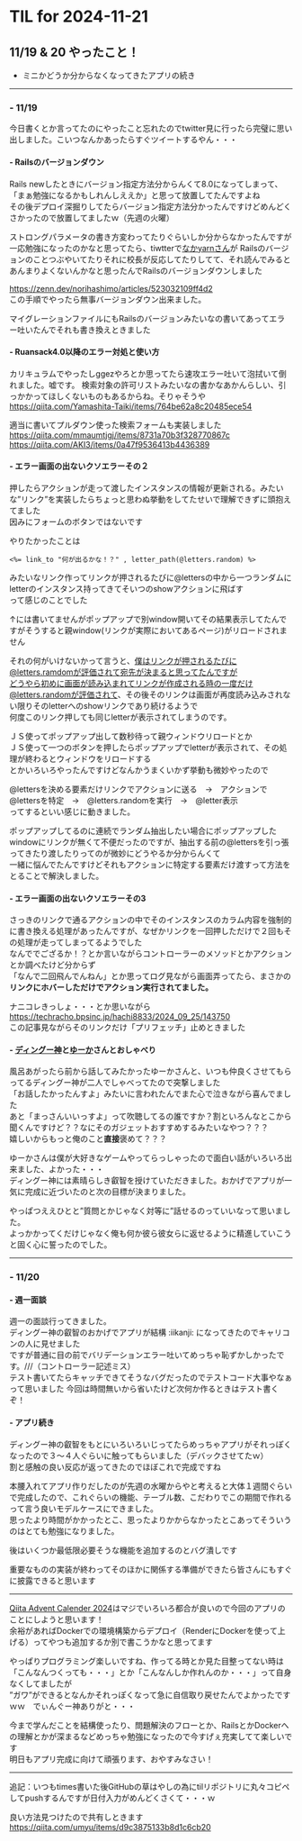 # TIL for 2024-11-21
## 11/19 & 20 やったこと！
- ミニかどうか分からなくなってきたアプリの続き

---

### - 11/19
今日書くとか言ってたのにやったこと忘れたのでtwitter見に行ったら完璧に思い出しました。こいつなんかあったらすぐツイートするやん・・・<br>

#### - Railsのバージョンダウン
Rails newしたときにバージョン指定方法分からんくて8.0になってしまって、「まぁ勉強になるかもしれんしええか」と思って放置してたんですよね<br>
その後デプロイ深掘りしてたらバージョン指定方法分かったんですけどめんどくさかったので放置してましたｗ（先週の火曜）<br>

ストロングパラメータの書き方変わってたりぐらいしか分からなかったんですが一応勉強になったのかなと思ってたら、tiwtterで[なかyarnさん](https://chat.runteq.jp/runteq/channels/times49b_takenaka_eri)が
Railsのバージョンのことつぶやいてたりそれに校長が反応してたりしてて、それ読んでみるとあんまりよくないんかなと思ったんでRailsのバージョンダウンしました<br>

https://zenn.dev/norihashimo/articles/523032109ff4d2<br>
この手順でやったら無事バージョンダウン出来ました。<br>

マイグレーションファイルにもRailsのバージョンみたいなの書いてあってエラー吐いたんでそれも書き換えときました<br>

#### - Ruansack4.0以降のエラー対処と使い方
カリキュラムでやったしggezやろとか思ってたら速攻エラー吐いて泡拭いて倒れました。嘘です。
検索対象の許可リストみたいなの書かなあかんらしい、引っかかってほしくないものもあるからね。そりゃそうや<br>
https://qiita.com/Yamashita-Taiki/items/764be62a8c20485ece54<br>

適当に書いてプルダウン使った検索フォームも実装しました<br>
https://qiita.com/mmaumtjgj/items/8731a70b3f328770867c<br>
https://qiita.com/AKI3/items/0a47f9536413b4436389<br>

#### - エラー画面の出ないクソエラーその２
押したらアクションが走って渡したインスタンスの情報が更新される。みたいな”リンク”を実装したらちょっと思わぬ挙動をしてたせいで理解できずに頭抱えてました<br>
因みにフォームのボタンではないです<br>

やりたかったことは<br>
```
<%= link_to "何が出るかな！？" , letter_path(@letters.random) %>
```
みたいなリンク作ってリンクが押されるたびに@lettersの中から一つランダムにletterのインスタンス持ってきてそいつのshowアクションに飛ばす<br>
って感じのことでした<br>

↑には書いてませんがポップアップで別window開いてその結果表示してたんですがそうすると親window(リンクが実際においてあるページ)がリロードされません<br>

それの何がいけないかって言うと、僕はリンクが押されるたびに@letters.ramdomが評価されて宛先が決まると思ってたんですが<br>
どうやら初めに画面が読み込まれてリンクが作成される時の一度だけ@letters.randomが評価されて、その後そのリンクは画面が再度読み込みされない限りそのletterへのshowリンクであり続けるようで<br>
何度このリンク押しても同じletterが表示されてしまうのです。<br>

ＪＳ使ってポップアップ出して数秒待って親ウィンドウリロードとか<br>
ＪＳ使って一つのボタンを押したらポップアップでletterが表示されて、その処理が終わるとウィンドウをリロードする<br>
とかいろいろやったんですけどなんかうまくいかず挙動も微妙やったので<br>

@lettersを決める要素だけリンクでアクションに送る　→　アクションで@lettersを特定　→　@letters.randomを実行　→　@letter表示<br>
ってするといい感じに動きました。<br>

ポップアップしてるのに連続でランダム抽出したい場合にポップアップしたwindowにリンクが無くて不便だったのですが、抽出する前の@lettersを引っ張ってきたり渡したりってのが微妙にどうやるか分からんくて<br>
一緒に悩んでたんですけどそれもアクションに特定する要素だけ渡すって方法をとることで解決しました。<br>

#### - エラー画面の出ないクソエラーその3
さっきのリンクで通るアクションの中でそのインスタンスのカラム内容を強制的に書き換える処理があったんですが、なぜかリンクを一回押しただけで２回もその処理が走ってしまってるようでした<br>
なんででござるか！？とか言いながらコントローラーのメソッドとかアクションとか調べたけど分からず<br>
「なんで二回飛んでんねん」とか思ってログ見ながら画面弄ってたら、まさかの**リンクにホバーしただけでアクション実行されてました。**

ナニコレきっしょ・・・とか思いながら<br>
https://techracho.bpsinc.jp/hachi8833/2024_09_25/143750<br>
この記事見ながらそのリンクだけ「プリフェッチ」止めときました<br>

#### - [ディングー神](https://chat.runteq.jp/runteq/channels/times_47b_mitsuhashi_daisuke)と[ゆーか](https://chat.runteq.jp/runteq/channels/times_53b_ishii_yuuka)さんとおしゃべり
風呂あがったら前から話してみたかったゆーかさんと、いつも仲良くさせてもらってるディングー神が二人でしゃべってたので突撃しました<br>
「お話したかったんすよ」みたいに言われたんでまた心で泣きながら喜んでました<br>
あと「まっさんいいっすよ」って吹聴してるの誰ですか？割といろんなとこから聞くんですけど？？なにそのガジェットおすすめするみたいなやつ？？？<br>
嬉しいからもっと俺のこと**直接**褒めて？？？<br>

ゆーかさんは僕が大好きなゲームやってらっしゃったので面白い話がいろいろ出来ました、よかった・・・<br>
ディングー神には素晴らしき叡智を授けていただきました。おかげでアプリが一気に完成に近づいたのと次の目標が決まりました。<br>

やっぱつええひとと”質問とかじゃなく対等に”話せるのっていいなって思いました。<br>
よっかかってくだけじゃなく俺も何か彼ら彼女らに返せるように精進していこうと固く心に誓ったのでした。<br>

---

### - 11/20

#### - 週一面談
週一の面談行ってきました。<br>
ディングー神の叡智のおかげでアプリが結構 :iikanji: になってきたのでキャリコンの人に見せました<br>
ですが普通に目の前でバリデーションエラー吐いてめっちゃ恥ずかしかったです。///（コントローラー記述ミス）<br>
テスト書いてたらキャッチできてそうなバグだったのでテストコード大事やなぁって思いました
今回は時間無いから省いたけど次何か作るときはテスト書くぞ！<br>

#### - アプリ続き
ディングー神の叡智をもとにいろいろいじってたらめっちゃアプリがそれっぽくなったので３～４人ぐらいに触ってもらいました（デバックさせてたｗ）<br>
割と感触の良い反応が返ってきたのでほぼこれで完成ですね<br>

本腰入れてアプリ作りだしたのが先週の水曜からやと考えると大体１週間ぐらいで完成したので、これぐらいの機能、テーブル数、こだわりでこの期間で作れるって言う良いモデルケースにできました。<br>
思ったより時間がかかったとこ、思ったよりかからなかったとこあってそういうのはとても勉強になりました。<br>

後はいくつか最低限必要そうな機能を追加するのとバグ潰しです<br>

重要なものの実装が終わってそのほかに関係する準備ができたら皆さんにもすぐに披露できると思います<br>

---

[Qiita Advent Calender 2024](https://qiita.com/advent-calendar/2024/runteq)はマジでいろいろ都合が良いので今回のアプリのことにしようと思います！<br>
余裕があればDockerでの環境構築からデプロイ（RenderにDockerを使って上げる）ってやつも追加するか別で書こうかなと思ってます<br>

やっぱりプログラミング楽しいですね、作ってる時とか見た目整ってない時は「こんなんつくっても・・・」とか「こんなんしか作れんのか・・・」って自身なくしてましたが<br>
”ガワ”ができるとなんかそれっぽくなって急に自信取り戻せたんでよかったですｗｗ　でぃんぐー神ありがと・・・<br>

今まで学んだことを結構使ったり、問題解決のフローとか、RailsとかDockerへの理解とかが深まるなどめっちゃ勉強になったので今すげぇ充実してて楽しいです<br>
明日もアプリ完成に向けて頑張ります、おやすみなさい！<br>

---

追記：いつもtimes書いた後GitHubの草はやしの為にtilリポジトリに丸々コピペしてpushするんですが日付入力がめんどくさくて・・・ｗ<br>

良い方法見つけたので共有しときます<br>
https://qiita.com/umyu/items/d9c3875133b8d1c6cb20
